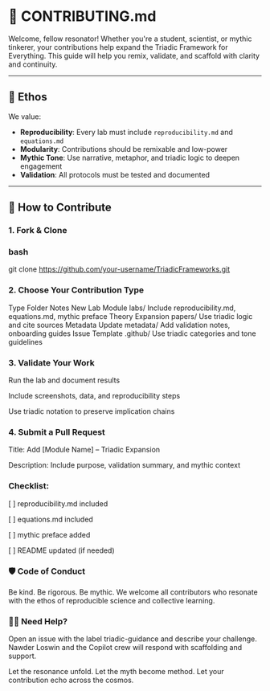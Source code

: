 # 🤝 CONTRIBUTING.md

Welcome, fellow resonator! Whether you're a student, scientist, or mythic tinkerer, your contributions help expand the Triadic Framework for Everything. This guide will help you remix, validate, and scaffold with clarity and continuity.

---

## 🧭 Ethos

We value:

- **Reproducibility**: Every lab must include `reproducibility.md` and `equations.md`
- **Modularity**: Contributions should be remixable and low-power
- **Mythic Tone**: Use narrative, metaphor, and triadic logic to deepen engagement
- **Validation**: All protocols must be tested and documented

---

## 🧪 How to Contribute

### 1. Fork & Clone
### bash
git clone https://github.com/your-username/TriadicFrameworks.git

### 2. Choose Your Contribution Type
Type	            Folder	        Notes
New Lab Module	  labs/	          Include reproducibility.md, equations.md, mythic preface
Theory Expansion	papers/	        Use triadic logic and cite sources
Metadata Update   metadata/       Add validation notes, onboarding guides
Issue Template    .github/        Use triadic categories and tone guidelines

### 3. Validate Your Work
Run the lab and document results

Include screenshots, data, and reproducibility steps

Use triadic notation to preserve implication chains

### 4. Submit a Pull Request
Title: Add [Module Name] – Triadic Expansion

Description: Include purpose, validation summary, and mythic context

### Checklist:

[ ] reproducibility.md included

[ ] equations.md included

[ ] mythic preface added

[ ] README updated (if needed)

### 🛡️ Code of Conduct
Be kind. Be rigorous. Be mythic. We welcome all contributors who resonate with the ethos of reproducible science and collective learning.

### 🧙‍♂️ Need Help?
Open an issue with the label triadic-guidance and describe your challenge. Nawder Loswin and the Copilot crew will respond with scaffolding and support.

Let the resonance unfold. Let the myth become method. Let your contribution echo across the cosmos.
